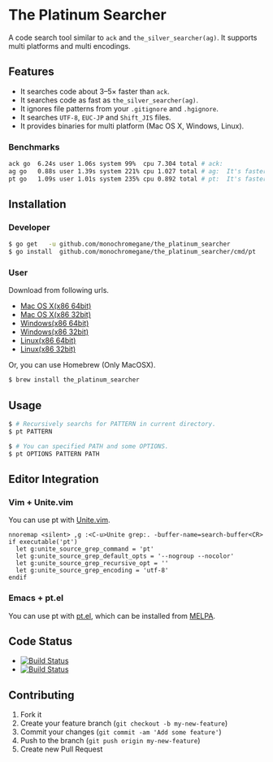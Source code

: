 # The Platinum Searcher

A code search tool similar to `ack` and `the_silver_searcher(ag)`. It supports multi platforms and multi encodings.

## Features

- It searches code about 3–5× faster than `ack`.
- It searches code as fast as `the_silver_searcher(ag)`.
- It ignores file patterns from your `.gitignore` and `.hgignore`.
- It searches `UTF-8`, `EUC-JP` and `Shift_JIS` files.
- It provides binaries for multi platform (Mac OS X, Windows, Linux).

### Benchmarks

```sh
ack go  6.24s user 1.06s system 99%  cpu 7.304 total # ack:
ag go   0.88s user 1.39s system 221% cpu 1.027 total # ag:  It's faster than ack
pt go   1.09s user 1.01s system 235% cpu 0.892 total # pt:  It's faster than ag!!
```

## Installation

### Developer

```sh
$ go get   -u github.com/monochromegane/the_platinum_searcher
$ go install  github.com/monochromegane/the_platinum_searcher/cmd/pt
```

### User

Download from following urls.

- [Mac OS X(x86 64bit)](https://drone.io/github.com/monochromegane/the_platinum_searcher/files/artifacts/bin/darwin_amd64/pt)
- [Mac OS X(x86 32bit)](https://drone.io/github.com/monochromegane/the_platinum_searcher/files/artifacts/bin/darwin_i386/pt)
- [Windows(x86 64bit)](https://drone.io/github.com/monochromegane/the_platinum_searcher/files/artifacts/bin/windows_amd64/pt.exe)
- [Windows(x86 32bit)](https://drone.io/github.com/monochromegane/the_platinum_searcher/files/artifacts/bin/windows_i386/pt.exe)
- [Linux(x86 64bit)](https://drone.io/github.com/monochromegane/the_platinum_searcher/files/artifacts/bin/linux_amd64/pt)
- [Linux(x86 32bit)](https://drone.io/github.com/monochromegane/the_platinum_searcher/files/artifacts/bin/linux_i386/pt)

Or, you can use Homebrew (Only MacOSX).

```sh
$ brew install the_platinum_searcher
```

## Usage

```sh
$ # Recursively searchs for PATTERN in current directory.
$ pt PATTERN

$ # You can specified PATH and some OPTIONS.
$ pt OPTIONS PATTERN PATH
```

## Editor Integration

### Vim + Unite.vim

You can use pt with [Unite.vim](https://github.com/Shougo/unite.vim).

```vim
nnoremap <silent> ,g :<C-u>Unite grep:. -buffer-name=search-buffer<CR>
if executable('pt')
  let g:unite_source_grep_command = 'pt'
  let g:unite_source_grep_default_opts = '--nogroup --nocolor'
  let g:unite_source_grep_recursive_opt = ''
  let g:unite_source_grep_encoding = 'utf-8'
endif
```

### Emacs + pt.el

You can use pt with [pt.el](https://github.com/bling/pt.el), which can be installed from [MELPA](http://melpa.milkbox.net/).

## Code Status

- [![Build Status](https://travis-ci.org/monochromegane/the_platinum_searcher.png?branch=master)](https://travis-ci.org/monochromegane/the_platinum_searcher)
- [![Build Status](https://drone.io/github.com/monochromegane/the_platinum_searcher/status.png)](https://drone.io/github.com/monochromegane/the_platinum_searcher/latest)

## Contributing

1. Fork it
2. Create your feature branch (`git checkout -b my-new-feature`)
3. Commit your changes (`git commit -am 'Add some feature'`)
4. Push to the branch (`git push origin my-new-feature`)
5. Create new Pull Request

